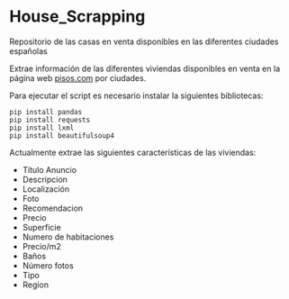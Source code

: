 # House_Scrapping
Repositorio de las casas en venta disponibles en las diferentes ciudades españolas

Extrae información de las diferentes viviendas disponibles en venta en la página web [pisos.com](https://www.pisos.com/) por ciudades.

Para ejecutar el script es necesario instalar la siguientes bibliotecas:
```
pip install pandas
pip install requests
pip install lxml
pip install beautifulsoup4
```

Actualmente extrae las siguientes características de las viviendas:
- Título Anuncio
- Descripcion
- Localización
- Foto
- Recomendacion
- Precio
- Superficie
- Numero de habitaciones
- Precio/m2
- Baños
- Número fotos
- Tipo
- Region
